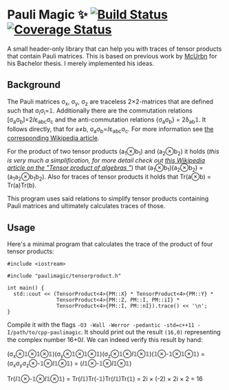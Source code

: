 # Pauli Magic :sparkles: [![Build Status](https://travis-ci.org/kdungs/cpp-paulimagic.svg)](https://travis-ci.org/kdungs/cpp-paulimagic) [![Coverage Status](https://coveralls.io/repos/kdungs/cpp-paulimagic/badge.svg?branch=master)](https://coveralls.io/r/kdungs/cpp-paulimagic?branch=master)

A small header-only library that can help you with traces of tensor products that contain Pauli matrices. This is based on previous work by [McUrbn](https://github.com/McUrbn) for his Bachelor thesis. I merely implemented his ideas.

## Background
The Pauli matrices σ<sub>x</sub>, σ<sub>y</sub>, σ<sub>z</sub> are traceless 2×2-matrices that are defined such that σ<sub>i</sub>σ<sub>i</sub>=𝟙. Additionally there are the commutation relations [σ<sub>a</sub>σ<sub>b</sub>]=2ⅈε<sub>abc</sub>σ<sub>c</sub> and the anti-commutation relations {σ<sub>a</sub>σ<sub>b</sub>} = 2δ<sub>ab</sub>𝟙. It follows directly, that for a≠b, σ<sub>a</sub>σ<sub>b</sub>=ⅈε<sub>abc</sub>σ<sub>c</sub>. For more information see [the corresponding Wikipedia article](https://en.wikipedia.org/wiki/Pauli_matrices).

For the product of two tensor products (a<sub>1</sub>⊗b<sub>1</sub>) and (a<sub>2</sub>⊗b<sub>2</sub>) it holds (_this is very much a simplification, for more detail check out [this Wikipedia article on the "Tensor product of algebras
"](https://en.wikipedia.org/wiki/Tensor_product_of_algebras)_) that (a<sub>1</sub>⊗b<sub>1</sub>)(a<sub>2</sub>⊗b<sub>2</sub>) = (a<sub>1</sub>a<sub>2</sub>⊗b<sub>1</sub>b<sub>2</sub>). Also for traces of tensor products it holds that Tr(a⊗b) = Tr(a)Tr(b).

This program uses said relations to simplify tensor products containing Pauli matrices and ultimately calculates traces of those.

## Usage

Here's a minimal program that calculates the trace of the product of four tensor products:
```cplusplus
#include <iostream>

#include "paulimagic/tensorproduct.h"

int main() {
  std::cout << (TensorProduct<4>{PM::X} * TensorProduct<4>{PM::Y} *
                TensorProduct<4>{PM::Z, PM::I, PM::iI} *
                TensorProduct<4>{PM::I, PM::nI}).trace() << '\n';
}
```

Compile it with the flags `-O3 -Wall -Werror -pedantic -std=c++11 -I/path/to/cpp-paulimagic`. It should print out the result `(16,0)` representing the complex number 16+0ⅈ. We can indeed verify this result by hand:

(σ<sub>x</sub>⊗𝟙⊗𝟙⊗𝟙)(σ<sub>y</sub>⊗𝟙⊗𝟙⊗𝟙)(σ<sub>z</sub>⊗𝟙⊗ⅈ𝟙⊗𝟙)(𝟙⊗-𝟙⊗𝟙⊗𝟙)
 = (σ<sub>x</sub>σ<sub>y</sub>σ<sub>z</sub>⊗-𝟙⊗ⅈ𝟙⊗𝟙)
 = (ⅈ𝟙⊗-𝟙⊗ⅈ𝟙⊗𝟙)
 
Tr(ⅈ𝟙⊗-𝟙⊗ⅈ𝟙⊗𝟙) = Tr(ⅈ𝟙)Tr(-𝟙)Tr(ⅈ𝟙)Tr(𝟙) =  2i × (-2) × 2i × 2 = 16
